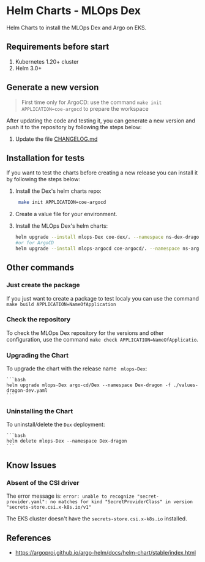# Helm Charts - MLOps Dex

Helm Charts to install the MLOps  Dex and Argo on EKS.

## Requirements before start

1. Kubernetes 1.20+ cluster
2. Helm 3.0+

## Generate a new version

> First time only for ArgoCD: use the command `make init APPLICATION=coe-argocd` to prepare the workspace

After updating the code and testing it, you can generate a new version and push it to the repository by following the steps below:

1. Update the file [CHANGELOG.md](CHANGELOG.md)

## Installation for tests

If you want to test the charts before creating a new release you can install it by following the steps below:

1. Install the Dex's helm charts repo:

    ```bash
     make init APPLICATION=coe-argocd
    ```

2. Create a value file for your environment.

4. Install the MLOps Dex's helm charts:

    ```bash
    helm upgrade --install mlops-Dex coe-dex/. --namespace ns-dex-dragon -f ./values-created-at-step-4.yaml
    #or for ArgoCD
    helm upgrade --install mlops-argocd coe-argocd/. --namespace ns-argocd-dragon -f ./values-created-at-step-4.yaml
    ```

## Other commands

### Just create the package
If you just want to create a package to test localy you can use the command `make build APPLICATION=NameOfApplication`

### Check the repository

To check the MLOps Dex repository for the versions and other configuration, use the command `make check APPLICATION=NameOfApplicatio`.

### Upgrading the Chart

To upgrade the chart with the release name ` mlops-Dex`:

    ```bash
    helm upgrade mlops-Dex argo-cd/Dex --namespace Dex-dragon -f ./values-dragon-dev.yaml
    ```

### Uninstalling the Chart

To uninstall/delete the `Dex` deployment:

    ```bash
    helm delete mlops-Dex --namespace Dex-dragon
    ```

## Know Issues

### Absent of the CSI driver

The error message is: `error: unable to recognize "secret-provider.yaml": no matches for kind "SecretProviderClass" in version "secrets-store.csi.x-k8s.io/v1"`

The EKS cluster doesn't have the `secrets-store.csi.x-k8s.io` installed.

## References

* https://argoproj.github.io/argo-helm/docs/helm-chart/stable/index.html